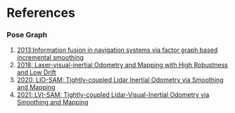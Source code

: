 # References



<!---
Started to write on Sep 3 2021
Zahra
-->

### Pose Graph
1. [2013:Information fusion in navigation systems via factor graph based incremental smoothing](https://www.cc.gatech.edu/~dellaert/pubs/Indelman13ras.pdf)
2. [2018: Laser-visual-inertial Odometry and Mapping with High Robustness and Low Drift](https://www.researchgate.net/publication/326352534_Laser-visual-inertial_Odometry_and_Mapping_with_High_Robustness_and_Low_Drift)
3. [2020: LIO-SAM: Tightly-coupled Lidar Inertial Odometry via Smoothing and Mapping](https://arxiv.org/pdf/2007.00258.pdf)
4. [2021: LVI-SAM: Tightly-coupled Lidar-Visual-Inertial Odometry via Smoothing and Mapping](https://arxiv.org/pdf/2104.10831.pdf)
